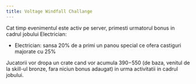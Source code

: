 ```yaml
---
title: Voltage Windfall Challange
---
```


Cat timp evenimentul este activ pe server, primesti urmatorul bonus in cadrul jobului Electrician:

- Electrician: sansa 20% de a primi un panou special ce ofera castiguri majorate cu 25%

Jucatorii vor dropa un crate cand vor acumula $390-$550 (de baza, venitul de la skill-ul bronze, fara niciun bonus adaugat) in urma activitatii in cadrul jobului.
